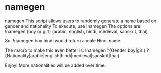 # namegen
namegen
This script allows users to randomly generate a name based on gender and nationality
To execute, use !namegen
The options are:
!namegen (boy or girl) (arabic, english, hindi, medieval, sanskrit, thai)

So, !namegen boy hindi would return a male Hindi name.

The macro to make this even better is: 
!namegen ?{Gender|boy|girl} ?{Nationality|arabic|english|hindi|medieval|sanskrit|thai}

Enjoy! 
More nationalities will be added over time.
